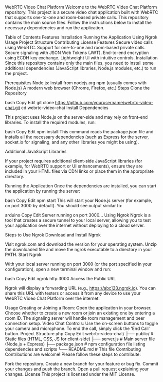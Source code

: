 WebRTC Video Chat Platform
Welcome to the WebRTC Video Chat Platform repository. This project is a secure video chat application built with WebRTC that supports one-to-one and room-based private calls. This repository contains the main source files. Follow the instructions below to install the necessary dependencies and run the application.

Table of Contents
Features
Installation
Running the Application
Using Ngrok
Usage
Project Structure
Contributing
License
Features
Secure video calls using WebRTC.
Support for one-to-one and room-based private calls.
Secure signaling with JSON Web Tokens (JWT).
End-to-end encryption using ECDH key exchange.
Lightweight UI with intuitive controls.
Installation
Since this repository contains only the main files, you need to install some additional dependencies (JavaScript libraries, Node.js modules, etc.) to run the project.

Prerequisites
Node.js: Install from nodejs.org
npm (usually comes with Node.js)
A modern web browser (Chrome, Firefox, etc.)
Steps
Clone the Repository

bash
Copy
Edit
git clone https://github.com/yourusername/webrtc-video-chat.git
cd webrtc-video-chat
Install Dependencies

This project uses Node.js on the server-side and may rely on front-end libraries. To install the required modules, run:

bash
Copy
Edit
npm install
This command reads the package.json file and installs all the necessary dependencies (such as Express for the server, socket.io for signaling, and any other libraries you might be using).

Additional JavaScript Libraries

If your project requires additional client-side JavaScript libraries (for example, for WebRTC support or UI enhancements), ensure they are included in your HTML files via CDN links or place them in the appropriate directory.

Running the Application
Once the dependencies are installed, you can start the application by running the server:

bash
Copy
Edit
npm start
This will start your Node.js server (for example, on port 3000 by default). You should see output similar to:

arduino
Copy
Edit
Server running on port 3000...
Using Ngrok
Ngrok is a tool that creates a secure tunnel to your local server, allowing you to test your application over the internet without deploying to a cloud server.

Steps to Use Ngrok
Download and Install Ngrok

Visit ngrok.com and download the version for your operating system.
Unzip the downloaded file and move the ngrok executable to a directory in your PATH.
Start Ngrok

With your local server running on port 3000 (or the port specified in your configuration), open a new terminal window and run:

bash
Copy
Edit
ngrok http 3000
Access the Public URL

Ngrok will display a forwarding URL (e.g., https://abc123.ngrok.io). You can share this URL with testers or access it from any device to use your WebRTC Video Chat Platform over the internet.

Usage
Creating or Joining a Room:
Open the application in your browser.
Choose whether to create a new room or join an existing one by entering a room ID.
The signaling server will handle room management and peer connection setup.
Video Chat Controls:
Use the on-screen buttons to toggle your camera and microphone.
To end the call, simply click the 'End Call' button.
Project Structure
php
Copy
Edit
webrtc-video-chat/
├── public/                 # Static files (HTML, CSS, JS for client-side)
├── server.js               # Main server file (Node.js + Express)
├── package.json            # npm configuration file listing dependencies and scripts
└── README.md               # This file
Contributing
Contributions are welcome! Please follow these steps to contribute:

Fork the repository.
Create a new branch for your feature or bug fix.
Commit your changes and push the branch.
Open a pull request explaining your changes.
License
This project is licensed under the MIT License.

